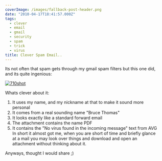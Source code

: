```yaml
---
coverImage: /images/fallback-post-header.png
date: "2010-04-17T18:41:57.000Z"
tags:
  - clever
  - email
  - gmail
  - security
  - spam
  - trick
  - virus
title: Clever Spam Email..
---
```


Its not often that spam gets through my gmail spam filters but this one did, and its quite ingenious:

<!-- more -->

[![](/wp-content/uploads/2010/04/710shot.gif "710shot")](/wp-content/uploads/2010/04/710shot.gif)

Whats clever about it:

1.  It uses my name, and my nickname at that to make it sound more personal
2.  It comes from a real sounding name "Bruce Thomas"
3.  It looks exactly like a standard forward email
4.  The attachment contains the name PDF
5.  It contains the "No virus found in the incoming message" text from AVG
    In short it almost got me, when you are short of time and briefly glance at a mail you may look over things and download and open an attachment without thinking about it.

Anyways, thought I would share ;)
